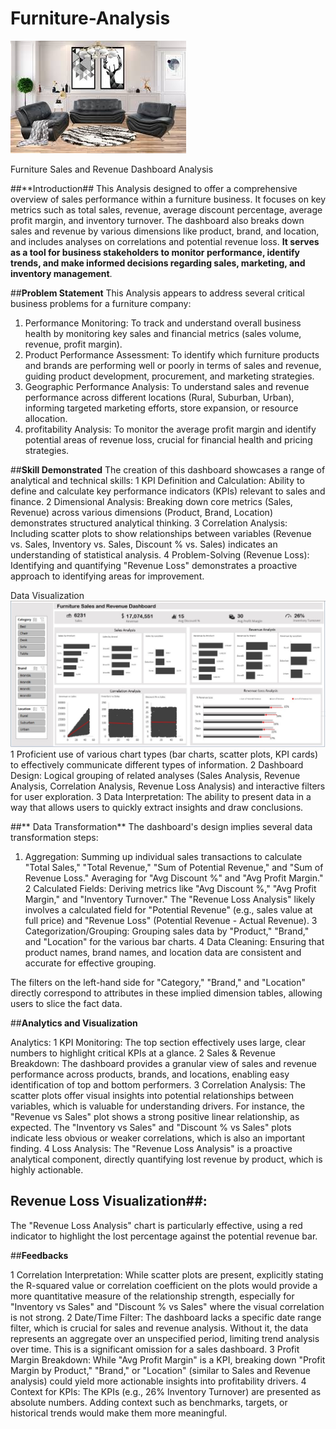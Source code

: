   # Furniture-Analysis
  ![](furniture_intro.jpg)
  
  Furniture Sales and Revenue Dashboard Analysis
  
  ##**Introduction##
  This Analysis designed to offer a comprehensive overview of sales performance within a furniture business. It focuses on key metrics such as total sales, revenue, average discount percentage, average profit margin, and inventory turnover. The dashboard also breaks down sales and revenue by various dimensions like product, brand, and location, and includes analyses on correlations and potential revenue loss. **It serves as a tool for business stakeholders to monitor performance, identify trends, and make informed decisions regarding sales, marketing, and inventory management**.
  
  ##**Problem Statement**
  This Analysis appears to address several critical business problems for a furniture company:
  1.  Performance Monitoring: To track and understand overall business health by monitoring key sales and financial metrics (sales volume, revenue, profit margin).
  2.  Product Performance Assessment: To identify which furniture products and brands are performing well or poorly in terms of sales and revenue, guiding product development, procurement, and marketing strategies.
  3.  Geographic Performance Analysis: To understand sales and revenue performance across different locations (Rural, Suburban, Urban), informing targeted marketing efforts, store expansion, or resource allocation.
  4.  profitability Analysis: To monitor the average profit margin and identify potential areas of revenue loss, crucial for financial health and pricing strategies.
  
  ##**Skill Demonstrated**
  The creation of this dashboard showcases a range of analytical and technical skills:
  1  KPI Definition and Calculation: Ability to define and calculate key performance indicators (KPIs) relevant to sales and finance.
  2  Dimensional Analysis: Breaking down core metrics (Sales, Revenue) across various dimensions (Product, Brand, Location) demonstrates structured analytical thinking.
  3  Correlation Analysis: Including scatter plots to show relationships between variables (Revenue vs. Sales, Inventory vs. Sales, Discount % vs. Sales) indicates an understanding of statistical analysis.
    4  Problem-Solving (Revenue Loss): Identifying and quantifying "Revenue Loss" demonstrates a proactive approach to identifying areas for improvement.
  
  Data Visualization
   ![](FURNITURE_ANALYSIS.PNG)
  1  Proficient use of various chart types (bar charts, scatter plots, KPI cards) to effectively communicate different types of information.
  2  Dashboard Design: Logical grouping of related analyses (Sales Analysis, Revenue Analysis, Correlation Analysis, Revenue Loss Analysis) and interactive filters for user exploration.
  3  Data Interpretation: The ability to present data in a way that allows users to quickly extract insights and draw conclusions.
  
 ##** Data Transformation**
  The dashboard's design implies several data transformation steps:
  
  1.  Aggregation: Summing up individual sales transactions to calculate "Total Sales," "Total Revenue," "Sum of Potential Revenue," and "Sum of Revenue Loss." Averaging for "Avg Discount %" and "Avg Profit Margin."
  2  Calculated Fields: Deriving metrics like "Avg Discount %," "Avg Profit Margin," and "Inventory Turnover." The "Revenue Loss Analysis" likely involves a calculated field for "Potential Revenue" (e.g., sales value at full price) and "Revenue Loss" (Potential Revenue - Actual Revenue).
  3  Categorization/Grouping: Grouping sales data by "Product," "Brand," and "Location" for the various bar charts.
  4  Data Cleaning: Ensuring that product names, brand names, and location data are consistent and accurate for effective grouping.
  
   
  The filters on the left-hand side for "Category," "Brand," and "Location" directly correspond to attributes in these implied dimension tables, allowing users to slice the fact data.
  
  ##**Analytics and Visualization**
  
  Analytics:
  1  KPI Monitoring: The top section effectively uses large, clear numbers to highlight critical KPIs at a glance.
  2  Sales & Revenue Breakdown: The dashboard provides a granular view of sales and revenue performance across products, brands, and locations, enabling easy identification of top and bottom performers.
  3  Correlation Analysis: The scatter plots offer visual insights into potential relationships between variables, which is valuable for understanding drivers. For instance, the "Revenue vs Sales" plot shows a strong positive linear relationship, as expected. The "Inventory vs Sales" and "Discount % vs Sales" plots indicate less obvious or weaker correlations, which is also an important finding.
  4  Loss Analysis: The "Revenue Loss Analysis" is a proactive analytical component, directly quantifying lost revenue by product, which is highly actionable.
  
 ## Revenue Loss Visualization##:
  The "Revenue Loss Analysis" chart is particularly effective, using a red indicator to highlight the lost percentage against the potential revenue bar.
  
  ##**Feedbacks**
  
  1  Correlation Interpretation: While scatter plots are present, explicitly stating the R-squared value or correlation coefficient on the plots would provide a more quantitative measure of the relationship strength, especially for "Inventory vs Sales" and "Discount % vs Sales" where the visual correlation is not strong.
  2  Date/Time Filter: The dashboard lacks a specific date range filter, which is crucial for sales and revenue analysis. Without it, the data represents an aggregate over an unspecified period, limiting trend analysis over time. This is a significant omission for a sales dashboard.
  3  Profit Margin Breakdown: While "Avg Profit Margin" is a KPI, breaking down "Profit Margin by Product," "Brand," or "Location" (similar to Sales and Revenue analysis) could yield more actionable insights into profitability drivers.
  4  Context for KPIs: The KPIs (e.g., 26% Inventory Turnover) are presented as absolute numbers. Adding context such as benchmarks, targets, or historical trends would make them more meaningful.
  
